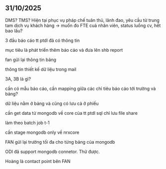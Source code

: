 ## 31/10/2025

DMS?
TMS?
Hiện tại phục vụ pháp chế tuân thủ, lãnh đao,
yêu cầu từ trung tam dịch vụ khách hàng -> muốn đo FTE cuả nhân viên, status luồng cv, hết bao lâu?

3 đầu báo cáo tt ptdl đã có thông tin

mục tiêu là phát triển thêm báo cáo và đưa lên shb report

fan gửi lại thông tin bảng

thông tin thiết kế dữ liệu trong mail

3A, 3B là gì?

cần có mẫu báo cáo, cần mapping giữa các chỉ tiêu báo cáo tới trường và bảng?

dữ liệu nằm ở bảng và cũng có lưu cả ở phiếu

cần get data từ mongodb về core của tt ptdl
sql chỉ lưu file share

làm theo batch job t-1

cần stage mongodb only về nrxcore

FAN gửi lại trường tối đa cho từng bảng của mongodb

ODI đã support mongodb connetor. Thử được.

Hoàng là contact point bên FAN